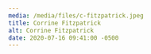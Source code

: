 ```yaml
---
media: /media/files/c-fitzpatrick.jpeg
title: Corrine Fitzpatrick
alt: Corrine Fitzpatrick
date: 2020-07-16 09:41:00 -0500
---
```

